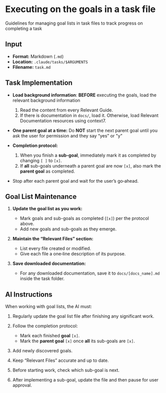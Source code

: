 # Executing on the goals in a task file
 
Guidelines for managing goal lists in task files to track progress on completing a task
 
## Input
 
- **Format:** Markdown (`.md`)
- **Location:** `.claude/tasks/$ARGUMENTS`
- **Filename:** `task.md`

## Task Implementation
- **Load background information**: **BEFORE** executing the goals, load the relevant background information
  1. Read the content from every Relevant Guide.
  2. If there is documentation in `docs/`, load it. Otherwise, load Relevant Documentation resources using context7.

- **One parent goal at a time:** Do **NOT** start the next parent goal until you ask the user for permission and they say “yes” or "y"

- **Completion protocol:**  
  1. When you finish a **sub-goal**, immediately mark it as completed by changing `[ ]` to `[x]`.  
  2. If **all** sub-goals underneath a parent goal are now `[x]`, also mark the **parent goal** as completed.  

- Stop after each parent goal and wait for the user’s go‑ahead.
 
## Goal List Maintenance
 
1. **Update the goal list as you work:**
   - Mark goals and sub-goals as completed (`[x]`) per the protocol above.
   - Add new goals and sub-goals as they emerge.
 
2. **Maintain the “Relevant Files” section:**
   - List every file created or modified.
   - Give each file a one‑line description of its purpose.

3. **Save downloaded documentation:**
   - For any downloaded documentation, save it to `docs/[docs_name].md` inside the task folder.

## AI Instructions
 
When working with goal lists, the AI must:
 
1. Regularly update the goal list file after finishing any significant work.

2. Follow the completion protocol:
   - Mark each finished **goal** `[x]`.
   - Mark the **parent goal** `[x]` once **all** its sub-goals are `[x]`.

3. Add newly discovered goals.

4. Keep “Relevant Files” accurate and up to date.

5. Before starting work, check which sub-goal is next.

6. After implementing a sub-goal, update the file and then pause for user approval.